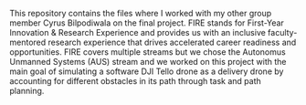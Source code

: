 This repository contains the files where I worked with my other group member Cyrus Bilpodiwala on the final project. FIRE stands for First-Year Innovation & Research Experience and provides us with an inclusive faculty-mentored research experience that drives accelerated career readiness and opportunities. FIRE covers multiple streams but we chose the Autonomus Unmanned Systems (AUS) stream and we worked on this project with the main goal of simulating a software DJI Tello drone as a delivery drone by accounting for different obstacles in its path through task and path planning.
